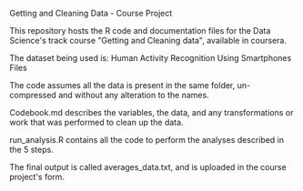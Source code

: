 Getting and Cleaning Data - Course Project

This repository hosts the R code and documentation files for the Data Science's track course "Getting and Cleaning data", available in coursera.

The dataset being used is: Human Activity Recognition Using Smartphones
Files

The code assumes all the data is present in the same folder, un-compressed and without any alteration to the names.

Codebook.md describes the variables, the data, and any transformations or work that was performed to clean up the data.

run_analysis.R contains all the code to perform the analyses described in the 5 steps.

The final output is called averages_data.txt, and is uploaded in the course project's form.
